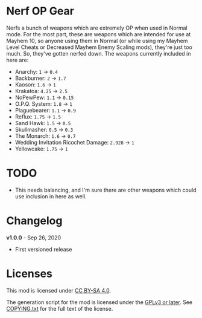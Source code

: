 Nerf OP Gear
============

Nerfs a bunch of weapons which are extremely OP when used in Normal mode.
For the most part, these are weapons which are intended for use at Mayhem
10, so anyone using them in Normal (or while using my Mayhem Level Cheats
or Decreased Mayhem Enemy Scaling mods), they're just too much.  So, they've
gotten nerfed down.  The weapons currently included in here are:

- Anarchy: `1` -> `0.4`
- Backburner: `2` -> `1.7`
- Kaoson: `1.6` -> `1`
- Krakatoa: `4.25` -> `2.5`
- NoPewPew: `1.1` -> `0.15`
- O.P.Q. System: `1.8` -> `1`
- Plaguebearer: `1.1` -> `0.9`
- Reflux: `1.75` -> `1.5`
- Sand Hawk: `1.5` -> `0.5`
- Skullmasher: `0.5` -> `0.3`
- The Monarch: `1.6` -> `0.7`
- Wedding Invitation Ricochet Damage: `2.928` -> `1`
- Yellowcake: `1.75` -> `1`

TODO
====

- This needs balancing, and I'm sure there are other weapons which could
  use inclusion in here as well.

Changelog
=========

**v1.0.0** - Sep 26, 2020
 * First versioned release
 
Licenses
========

This mod is licensed under [CC BY-SA 4.0](https://creativecommons.org/licenses/by-sa/4.0/).

The generation script for the mod is licensed under the
[GPLv3 or later](https://www.gnu.org/licenses/quick-guide-gplv3.html).
See [COPYING.txt](../../COPYING.txt) for the full text of the license.

